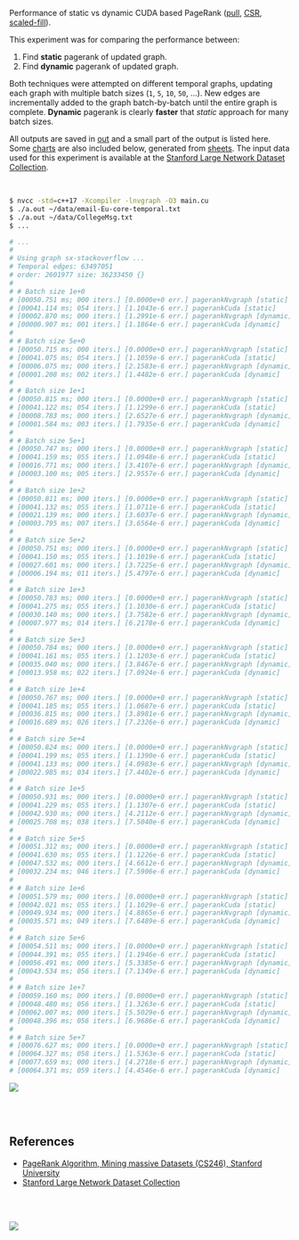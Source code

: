 Performance of static vs dynamic CUDA based PageRank ([pull], [CSR], [scaled-fill]).

This experiment was for comparing the performance between:
1. Find **static** pagerank of updated graph.
2. Find **dynamic** pagerank of updated graph.

Both techniques were attempted on different temporal graphs, updating each
graph with multiple batch sizes (`1`, `5`, `10`, `50`, ...). New edges are
incrementally added to the graph batch-by-batch until the entire graph is
complete. **Dynamic** pagerank is clearly **faster** that *static* approach
for many batch sizes.

All outputs are saved in [out](out/) and a small part of the output is listed
here. Some [charts] are also included below, generated from [sheets]. The input
data used for this experiment is available at the
[Stanford Large Network Dataset Collection].

<br>

```bash
$ nvcc -std=c++17 -Xcompiler -lnvgraph -O3 main.cu
$ ./a.out ~/data/email-Eu-core-temporal.txt
$ ./a.out ~/data/CollegeMsg.txt
$ ...

# ...
#
# Using graph sx-stackoverflow ...
# Temporal edges: 63497051
# order: 2601977 size: 36233450 {}
#
# # Batch size 1e+0
# [00050.751 ms; 000 iters.] [0.0000e+0 err.] pagerankNvgraph [static]
# [00041.114 ms; 054 iters.] [1.1043e-6 err.] pagerankCuda [static]
# [00002.870 ms; 000 iters.] [1.2991e-6 err.] pagerankNvgraph [dynamic]
# [00000.907 ms; 001 iters.] [1.1864e-6 err.] pagerankCuda [dynamic]
#
# # Batch size 5e+0
# [00050.715 ms; 000 iters.] [0.0000e+0 err.] pagerankNvgraph [static]
# [00041.075 ms; 054 iters.] [1.1059e-6 err.] pagerankCuda [static]
# [00006.075 ms; 000 iters.] [2.1583e-6 err.] pagerankNvgraph [dynamic]
# [00001.208 ms; 002 iters.] [1.4482e-6 err.] pagerankCuda [dynamic]
#
# # Batch size 1e+1
# [00050.815 ms; 000 iters.] [0.0000e+0 err.] pagerankNvgraph [static]
# [00041.122 ms; 054 iters.] [1.1299e-6 err.] pagerankCuda [static]
# [00008.783 ms; 000 iters.] [2.6527e-6 err.] pagerankNvgraph [dynamic]
# [00001.584 ms; 003 iters.] [1.7935e-6 err.] pagerankCuda [dynamic]
#
# # Batch size 5e+1
# [00050.747 ms; 000 iters.] [0.0000e+0 err.] pagerankNvgraph [static]
# [00041.159 ms; 055 iters.] [1.0948e-6 err.] pagerankCuda [static]
# [00016.771 ms; 000 iters.] [3.4107e-6 err.] pagerankNvgraph [dynamic]
# [00003.100 ms; 005 iters.] [2.9557e-6 err.] pagerankCuda [dynamic]
#
# # Batch size 1e+2
# [00050.811 ms; 000 iters.] [0.0000e+0 err.] pagerankNvgraph [static]
# [00041.132 ms; 055 iters.] [1.0711e-6 err.] pagerankCuda [static]
# [00021.139 ms; 000 iters.] [3.6037e-6 err.] pagerankNvgraph [dynamic]
# [00003.795 ms; 007 iters.] [3.6564e-6 err.] pagerankCuda [dynamic]
#
# # Batch size 5e+2
# [00050.751 ms; 000 iters.] [0.0000e+0 err.] pagerankNvgraph [static]
# [00041.150 ms; 055 iters.] [1.1019e-6 err.] pagerankCuda [static]
# [00027.601 ms; 000 iters.] [3.7225e-6 err.] pagerankNvgraph [dynamic]
# [00006.194 ms; 011 iters.] [5.4797e-6 err.] pagerankCuda [dynamic]
#
# # Batch size 1e+3
# [00050.783 ms; 000 iters.] [0.0000e+0 err.] pagerankNvgraph [static]
# [00041.275 ms; 055 iters.] [1.1030e-6 err.] pagerankCuda [static]
# [00030.140 ms; 000 iters.] [3.7582e-6 err.] pagerankNvgraph [dynamic]
# [00007.977 ms; 014 iters.] [6.2178e-6 err.] pagerankCuda [dynamic]
#
# # Batch size 5e+3
# [00050.784 ms; 000 iters.] [0.0000e+0 err.] pagerankNvgraph [static]
# [00041.161 ms; 055 iters.] [1.1203e-6 err.] pagerankCuda [static]
# [00035.040 ms; 000 iters.] [3.8467e-6 err.] pagerankNvgraph [dynamic]
# [00013.958 ms; 022 iters.] [7.0924e-6 err.] pagerankCuda [dynamic]
#
# # Batch size 1e+4
# [00050.767 ms; 000 iters.] [0.0000e+0 err.] pagerankNvgraph [static]
# [00041.185 ms; 055 iters.] [1.0687e-6 err.] pagerankCuda [static]
# [00036.815 ms; 000 iters.] [3.8981e-6 err.] pagerankNvgraph [dynamic]
# [00016.689 ms; 026 iters.] [7.2326e-6 err.] pagerankCuda [dynamic]
#
# # Batch size 5e+4
# [00050.824 ms; 000 iters.] [0.0000e+0 err.] pagerankNvgraph [static]
# [00041.199 ms; 055 iters.] [1.1390e-6 err.] pagerankCuda [static]
# [00041.133 ms; 000 iters.] [4.0983e-6 err.] pagerankNvgraph [dynamic]
# [00022.985 ms; 034 iters.] [7.4402e-6 err.] pagerankCuda [dynamic]
#
# # Batch size 1e+5
# [00050.931 ms; 000 iters.] [0.0000e+0 err.] pagerankNvgraph [static]
# [00041.229 ms; 055 iters.] [1.1307e-6 err.] pagerankCuda [static]
# [00042.930 ms; 000 iters.] [4.2112e-6 err.] pagerankNvgraph [dynamic]
# [00025.708 ms; 038 iters.] [7.5040e-6 err.] pagerankCuda [dynamic]
#
# # Batch size 5e+5
# [00051.312 ms; 000 iters.] [0.0000e+0 err.] pagerankNvgraph [static]
# [00041.630 ms; 055 iters.] [1.1226e-6 err.] pagerankCuda [static]
# [00047.532 ms; 000 iters.] [4.6612e-6 err.] pagerankNvgraph [dynamic]
# [00032.234 ms; 046 iters.] [7.5906e-6 err.] pagerankCuda [dynamic]
#
# # Batch size 1e+6
# [00051.579 ms; 000 iters.] [0.0000e+0 err.] pagerankNvgraph [static]
# [00042.021 ms; 055 iters.] [1.1029e-6 err.] pagerankCuda [static]
# [00049.934 ms; 000 iters.] [4.8865e-6 err.] pagerankNvgraph [dynamic]
# [00035.571 ms; 049 iters.] [7.6489e-6 err.] pagerankCuda [dynamic]
#
# # Batch size 5e+6
# [00054.511 ms; 000 iters.] [0.0000e+0 err.] pagerankNvgraph [static]
# [00044.391 ms; 055 iters.] [1.1946e-6 err.] pagerankCuda [static]
# [00056.491 ms; 000 iters.] [5.3385e-6 err.] pagerankNvgraph [dynamic]
# [00043.534 ms; 056 iters.] [7.1349e-6 err.] pagerankCuda [dynamic]
#
# # Batch size 1e+7
# [00059.160 ms; 000 iters.] [0.0000e+0 err.] pagerankNvgraph [static]
# [00048.480 ms; 056 iters.] [1.3263e-6 err.] pagerankCuda [static]
# [00062.007 ms; 000 iters.] [5.5029e-6 err.] pagerankNvgraph [dynamic]
# [00048.396 ms; 056 iters.] [6.9686e-6 err.] pagerankCuda [dynamic]
#
# # Batch size 5e+7
# [00076.627 ms; 000 iters.] [0.0000e+0 err.] pagerankNvgraph [static]
# [00064.327 ms; 058 iters.] [1.5363e-6 err.] pagerankCuda [static]
# [00077.659 ms; 000 iters.] [4.2718e-6 err.] pagerankNvgraph [dynamic]
# [00064.371 ms; 059 iters.] [4.4546e-6 err.] pagerankCuda [dynamic]
```

[![](https://i.imgur.com/kdiENBk.gif)][sheets]

<br>
<br>


## References

- [PageRank Algorithm, Mining massive Datasets (CS246), Stanford University](http://snap.stanford.edu/class/cs246-videos-2019/lec9_190205-cs246-720.mp4)
- [Stanford Large Network Dataset Collection]

<br>
<br>

[![](https://i.imgur.com/68DVPzP.jpg)](https://www.youtube.com/watch?v=SoiKp2oSUl0)

[pull]: https://github.com/puzzlef/pagerank-push-vs-pull
[CSR]: https://github.com/puzzlef/pagerank-class-vs-csr
[scaled-fill]: https://github.com/puzzlef/pagerank-dynamic-adjust-ranks
[charts]: https://photos.app.goo.gl/7zTbHBXV6uh7FGyd8
[sheets]: https://docs.google.com/spreadsheets/d/1TPFX5al0-rlSde0xr7zlfCHNYEqxXSfS6P8QIa2dDsA/edit?usp=sharing
[Stanford Large Network Dataset Collection]: http://snap.stanford.edu/data/index.html
